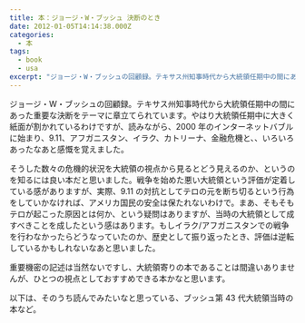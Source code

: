 ```yaml
---
title: 本：ジョージ・W・ブッシュ 決断のとき
date: 2012-01-05T14:14:38.000Z
categories:
  - 本
tags:
  - book
  - usa
excerpt: "ジョージ・W・ブッシュの回顧録。テキサス州知事時代から大統領任期中の間にあった重要な決断をテーマに章立てられています。やはり大統領任期中に大きく紙面が割かれているわけですが、読みながら、2000年のインターネットバブルに始まり、9.11、アフガニスタン、イラク、カトリーナ、金融危機と、、いろいろあったなあと感慨を覚えました。"
---
```


ジョージ・W・ブッシュの回顧録。テキサス州知事時代から大統領任期中の間にあった重要な決断をテーマに章立てられています。やはり大統領任期中に大きく紙面が割かれているわけですが、読みながら、2000 年のインターネットバブルに始まり、9.11、アフガニスタン、イラク、カトリーナ、金融危機と、、いろいろあったなあと感慨を覚えました。

そうした数々の危機的状況を大統領の視点から見るとどう見えるのか、というのを知るには良い本だと思いました。戦争を始めた悪い大統領という評価が定着している感がありますが、実際、9.11 の対抗としてテロの元を断ち切るという行為をしていかなければ、アメリカ国民の安全は保たれないわけで。まあ、そもそもテロが起こった原因とは何か、という疑問はありますが、当時の大統領として成すべきことを成したという感はあります。もしイラク/アフガニスタンでの戦争を行わなかったらどうなっていたのか、歴史として振り返ったとき、評価は逆転しているかもしれないなあと思いました。

重要機密の記述は当然ないですし、大統領寄りの本であることは間違いありませんが、ひとつの視点としておすすめできる本かなと思います。

以下は、そのうち読んでみたいなと思っている、ブッシュ第 43 代大統領当時の本など。
